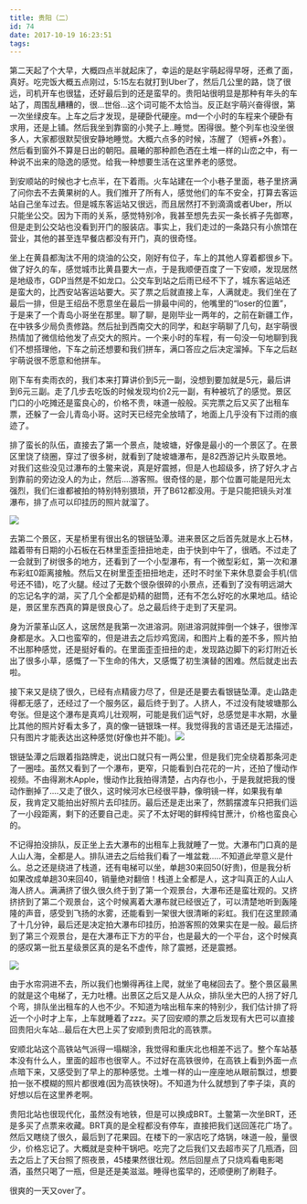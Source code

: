 ```yaml
---
title: 贵阳（二）
id: 74
date: 2017-10-19 16:23:51
tags:
---
```


第二天起了个大早，大概四点半就起床了，幸运的是赵宇萌起得早呀，还煮了面，真好。吃完饭大概五点刚过，5:15左右就打到Uber了，然后几公里的路，饶了很远，司机开车也很猛，还好最后到的还是蛮早的。贵阳站很明显是那种有年头的车站了，周围乱糟糟的，很...世俗...这个词可能不太恰当。反正赵宇萌兴奋得很，第一次坐绿皮车。上车之后才发现，是硬卧代硬座。md一个小时的车程来个硬卧有求用，还是上铺。然后我坐到靠窗的小凳子上..睡觉。困得很。整个列车也没坐很多人，大家都很默契很安静地睡觉。大概六点多的时候，冻醒了（短裤+外套）。然后看到窗外不算是日出的朝阳。晨曦的那种颜色洒在土堆一样的山峦之中，有一种说不出来的隐逸的感觉。给我一种想要生活在这里养老的感觉。

到安顺站的时候也才七点半，在下着雨。火车站建在一个小巷子里面，巷子里挤满了问你去不去黄果树的人。我们推开了所有人，感觉他们的车不安全，打算去客运站自己坐车过去。但是城东客运站又很远，而且居然打不到滴滴或者Uber，所以只能坐公交。因为下雨的关系，感觉特别冷，我甚至想先去买一条长裤子先御寒，但是走到公交站也没看到开门的服装店。事实上，我们走过的一条路只有小旅馆在营业，其他的甚至连早餐店都没有开门，真的很奇怪。

坐上在黄县都淘汰不用的烧油的公交，刚好有位子，车上的其他人穿着都很乡下。做了好久的车，感觉城市比黄县要大一点，于是我顺便百度了一下安顺，发现居然是地级市，GDP当然是不如龙口。公交车到站之后雨已经不下了，城东客运站还是蛮大的，比西安站客运站要大。买了票之后就直接上车，人满就走。我们坐在了最后一排，但是王绍岳不愿意坐在最后一排最中间的，他嘴里的“loser的位置”，于是来了一个青岛小哥坐在那里。聊了聊，是刚毕业一两年的，之前在新疆工作，在中铁多少局负责修路。然后扯到西南交大的同学，和赵宇萌聊了几句，赵宇萌很热情加了微信给他发了点交大的照片。一个来小时的车程，有一句没一句地聊到我们不想搭理他，下车之前还想要和我们拼车，满口答应之后决定溜掉。下车之后赵宇萌说很不愿意和他拼车。

刚下车有卖雨衣的，我们本来打算讲价到5元一副，没想到要加就是5元，最后讲到6元三副。走了几步去吃饭的时候发现均价2元一副，有种被坑了的感觉。景区门口的小吃摊还是蛮良心的，价格不贵，味道一般般。买完票之后又买了出租车票，还躲了一会儿青岛小哥。这时天已经完全放晴了，地面上几乎没有下过雨的痕迹了。

排了蛮长的队伍，直接去了第一个景点，陡坡塘，好像是最小的一个景区了。在景区里饶了绕圈，穿过了很多树，就看到了陡坡塘瀑布，是82西游记片头取景地。对我们这些没见过瀑布的土鳖来说，真是好震撼，但是人也超级多，挤了好久才占到靠前的旁边没人的为止，然后....游客照。很奇怪的是，那个位置可能是阳光太强烈，我们仨谁都被拍的特别特别猥琐，开了B612都没用。于是只能把镜头对准瀑布，排了点可以印挂历的照片就溜了。

![](http://img.cyrise.cn/2017/10/20171004_103327.jpg)

去第二个景区，天星桥里有很出名的银链坠潭。进来景区之后首先就是水上石林，踏着带有日期的小石板在石林里歪歪扭扭地走，由于快到中午了，很晒。不过走了一会就到了树很多的地方，还看到了一个小型瀑布，有一个微型彩虹，第一次和瀑布彩虹0距离接触。然后又在树里歪歪扭扭地走，还时不时坐下来休息耍会手机(信号还不错)，吃了火腿。经过了无数个很杂很碎的小景点，还看到了没有明远湖大的忘记名字的湖，买了几个全都是奶精的甜筒，还有不怎么好吃的水果地瓜。结论是，景区里东西真的算是很良心了。总之最后终于走到了天星洞。

身为沂蒙革山区人，这居然是我第一次进溶洞。刚进溶洞就摔倒一个妹子，很惨浑身都是水。入口也蛮窄的，但是进去之后炒鸡宽阔，和图片上看的差不多，照片拍不出那种感觉，还是挺好看的。在里面歪歪扭扭的走，发现路边脚下的彩灯附近长出了很多小草，感慨了一下生命的伟大，又感慨了初生演替的困难。然后就走出去啦。

接下来又是绕了很久，已经有点精疲力尽了，但是还是要去看银链坠潭。走山路走得都无感了，还经过了一个服务区，最后终于到了。人挤人，不过没有陡坡塘那么夸张。但是这个瀑布是真鸡儿壮观啊，可能是我们运气好，总感觉是丰水期，水量比其他的照片好看太多了，真的像一链银珠一样。我觉得我的言语还是无法描述，只有图片才能表达出这种感觉(好像也并不能)。![](http://img.cyrise.cn/2017/10/20171004_131618.jpg)

银链坠潭之后跟着指路牌走，说出口就只有一两公里，但是我们完全绕着那条河走了一圈哇。虽然又看到了一个瀑布，更窄，只能看到白花花的一片，还拍了慢动作视频。不由得涮木Apple，慢动作比我拍得清楚，占内存也小，于是我就把我的慢动作删掉了....又走了很久，这时候河水已经很平静，像明镜一样，如果我有单反，我肯定又能拍出好照片去印挂历。最后还是走出来了，然鹅摆渡车只把我们运了一小段距离，剩下的还要自己走。买了不太好喝的鲜榨纯甘蔗汁，价格也蛮良心的。

不记得拍没排队，反正坐上去大瀑布的出租车上我就睡了一觉。大瀑布门口真的是人山人海，全都是人。排队进去之后给我们看了一堆盆栽.....不知道此举意义是什么。总之还是绕进了栈道，还有电梯可以坐，单趟30来回50(好贵)，但是我分析如果改成单趟30来回40，销量绝对翻倍！栈道上全都是人，这才叫真正的人山人海人挤人。满满挤了很久很久终于到了第一个观景台，大瀑布还是蛮壮观的。又挤挤挤到了第二个观景台，这个时候离着大瀑布就已经很近了，可以清楚地听到轰隆隆的声音，感受到飞扬的水雾，还能看到一架很大很清晰的彩虹。我们在这里顾涌了十几分钟，最后还是决定拍大瀑布印挂历，拍游客照的效果实在是一般。最后挤到了第三个观景台，是在大瀑布正下方的平台，也是最大的一个平台，这个时候真的感叹第一批五星级景区真的是名不虚传，除了震撼，还是震撼。

![](http://img.cyrise.cn/2017/10/20171004_153935.jpg)

由于水帘洞进不去，所以我们也懒得再往上爬，就坐了电梯回去了。整个景区最黑的就是这个电梯了，无力吐槽。出景区之后又是人从众，排队坐大巴的人拐了好几个弯，排队坐出租车的人也不少。不知道为啥出租车来的特别少，我们估计排了将近一个小时才上车，上车就睡着了zzz。买了回安顺的票之后发现有大巴可以直接回贵阳火车站...最后在大巴上买了安顺到贵阳北的高铁票。

安顺北站这个高铁站气派得一塌糊涂，我觉得和重庆北也相差不远了。整个车站基本没有什么人，里面的超市也很宰人。不过好在高铁很帅，在高铁上看到外面一点点暗下来，又感受到了早上的那种感觉。土堆一样的山一座座地从眼前飘过，想要拍一张不模糊的照片都很难(因为高铁快呀)。不知道为什么就想到了李子柒，真的好想以后在这里养老啊。

贵阳北站也很现代化，虽然没有地铁，但是可以换成BRT。土鳖第一次坐BRT，还是多买了点票来收藏。BRT真的是全程都没有停车，直接把我们送回莲花广场了。然后又瞎绕了很久，最后到了花果园。在楼下的一家店吃了烙锅，味道一般，量很少，价格忘记了。大概就是变种干锅吧。吃完了之后我们又去超市买了几瓶酒，回去之后上了天台照了照夜景，45楼果然很壮观。然后回屋点了只烧鸡看电影喝酒，虽然只喝了一瓶，但是还是美滋滋。睡得也蛮早的，还顺便刷了刷鞋子。

很爽的一天又over了。